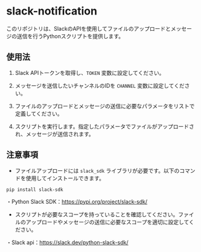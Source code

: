 # slack-notification

このリポジトリは、SlackのAPIを使用してファイルのアップロードとメッセージの送信を行うPythonスクリプトを提供します。

## 使用法

1. Slack APIトークンを取得し、`TOKEN` 変数に設定してください。

2. メッセージを送信したいチャンネルのIDを `CHANNEL` 変数に設定してください。

3. ファイルのアップロードとメッセージの送信に必要なパラメータをリストで定義してください。

4. スクリプトを実行します。指定したパラメータでファイルがアップロードされ、メッセージが送信されます。

## 注意事項

- ファイルアップロードには `slack_sdk` ライブラリが必要です。以下のコマンドを使用してインストールできます。

```
pip install slack-sdk
```

・Python Slack SDK：<https://pypi.org/project/slack-sdk/>

- スクリプトが必要なスコープを持っていることを確認してください。ファイルのアップロードやメッセージの送信に必要なスコープを適切に設定してください。

・Slack api：<https://slack.dev/python-slack-sdk/>
